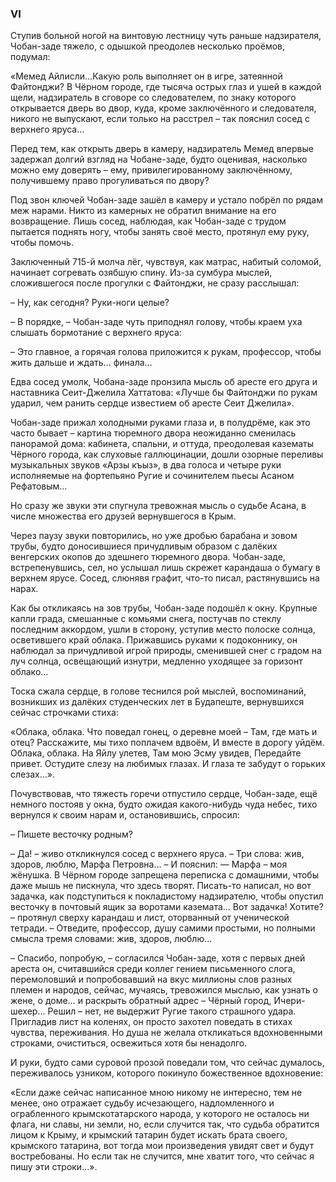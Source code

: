 ### VI

Ступив больной ногой на винтовую лестницу чуть раньше надзирателя, Чобан-заде тяжело, с одышкой преодолев несколько проёмов, подумал:

«Мемед Айлисли...Какую роль выполняет он в игре, затеянной Файтонджи?
В Чёрном городе, где тысяча острых глаз и ушей в каждой щели, надзиратель в сговоре со следователем, по знаку которого открывается дверь во двор, куда, кроме заключённого и следователя, никого не выпускают, если только на расстрел – так пояснил сосед с верхнего яруса…

Перед тем, как открыть дверь в камеру, надзиратель Мемед впервые задержал долгий взгляд на Чобане-заде, будто оценивая, насколько можно ему доверять – ему, привилегированному заключённому, получившему право прогуливаться по двору? 

Под звон ключей Чобан-заде зашёл в камеру и устало побрёл по рядам меж нарами.
Никто из камерных не обратил внимание на его возвращение.
Лишь сосед, наблюдая, как Чобан-заде с трудом пытается поднять ногу, чтобы занять своё место, протянул ему руку, чтобы помочь.

Заключенный 715-й молча лёг, чувствуя, как матрас, набитый соломой, начинает согревать озябшую спину.
Из-за сумбура мыслей, сложившегося после прогулки с Файтонджи, не сразу расслышал:

– Ну, как сегодня?
Руки-ноги целые?

– В порядке, – Чобан-заде чуть приподнял голову, чтобы краем уха слышать бормотание с верхнего яруса:

– Это главное, а горячая голова приложится к рукам, профессор, чтобы жить дальше и ждать... финала… 

Едва сосед умолк, Чобана-заде пронзила мысль об аресте его друга и наставника Сеит-Джелила Хаттатова: «Лучше бы Файтонджи по рукам ударил, чем ранить сердце известием об аресте Сеит Джелила».

Чобан-заде прижал холодными руками глаза и, в полудрёме, как это часто бывает – картина тюремного двора неожиданно сменилась панорамой дома: кабинета, спальни, и оттуда, преодолевая казематы Чёрного города, как слуховые галлюцинации, дошли озорные переливы музыкальных звуков «Арзы къыз», в два голоса и четыре руки исполняемые на фортепьяно Ругие и сочинителем пьесы Асаном Рефатовым…

Но сразу же звуки эти спугнула тревожная мысль о судьбе Асана, в числе множества его друзей вернувшегося в Крым.

Через паузу звуки повторились, но уже дробью барабана и зовом трубы, будто доносившиеся причудливым образом с далёких венгерских окопов до здешнего тюремного двора.
Чобан-заде, встрепенувшись, сел, но услышал лишь скрежет карандаша о бумагу в верхнем ярусе.
Сосед, слюнявя графит, что-то писал, растянувшись на нарах. 

Как бы откликаясь на зов трубы, Чобан-заде подошёл к окну.
Крупные капли града, смешанные с комьями снега, постучав по стеклу последним аккордом, ушли в сторону, уступив место полоске солнца, осветившего край облака.
Прижавшись руками к подоконнику, он наблюдал за причудливой игрой природы, сменившей снег с градом на луч солнца, освещающий изнутри, медленно уходящее за горизонт облако…

Тоска сжала сердце, в голове теснился рой мыслей, воспоминаний, возникших из далёких студенческих лет в Будапеште, вернувшихся сейчас строчками стиха:

«Облака, облака. 
Что поведал гонец, о деревне моей – 
Там, где мать и отец?
Расскажите, мы тихо поплачем вдвоём,
И вместе в дорогу уйдём.
Облака, облака.
На Яйлу улетев,
Там мою Эсму увидев,
Передайте привет.
Остудите слезу на любимых глазах.
И глаза те забудут о горьких слезах…».

Почувствовав, что тяжесть горечи отпустило сердце, Чобан-заде, ещё немного постояв у окна, будто ожидая какого-нибудь чуда небес, тихо вернулся к своим нарам и, остановившись, спросил:

– Пишете весточку родным?

– Да! – живо откликнулся сосед с верхнего яруса. – Три слова: жив, здоров, люблю, Марфа Петровна... – И пояснил: — Марфа – моя жёнушка.
В Чёрном городе запрещена переписка с домашними, чтобы даже мышь не пискнула, что здесь творят.
Писать-то написал, но вот задачка, как подступиться к покладистому надзирателю, чтобы опустил весточку в почтовый ящик за воротами каземата…
Вот задачка!
Хотите? – протянул сверху карандаш и лист, оторванный от ученической тетради. – Отведите, профессор, душу самими простыми, но полными смысла тремя словами: жив, здоров, люблю…

– Спасибо, попробую, – согласился Чобан-заде, хотя с первых дней ареста он, считавшийся среди коллег гением письменного слога, перемоловший и попробовавший на вкус миллионы слов разных племен и народов, сейчас, мучаясь, тревожился мыслью, как узнать о жене, о доме… и раскрыть обратный адрес – Чёрный город, Ичери-шехер...
Решил – нет, не выдержит Ругие такого страшного удара. 
Пригладив лист на коленях, он просто захотел поведать в стихах чувства, переживания.
Но душа не желала откликаться вдохновенными строками, очиститься, освежиться хотя бы ненадолго.

И руки, будто сами суровой прозой поведали том, что сейчас думалось, переживалось узником, которого покинуло божественное вдохновение:

«Если даже сейчас написанное мною никому не интересно, тем не менее, оно отражает судьбу исчезающего, надломленного и ограбленного крымскотатарского народа, у которого не осталось ни флага, ни славы, ни земли, но, если случится так, что судьба обратится лицом к Крыму, и крымский татарин будет искать брата своего, крымского татарина, вот тогда мои произведения увидят свет и будут востребованы.
Но если так не случится, мне хватит того, что сейчас я пишу эти строки…».
